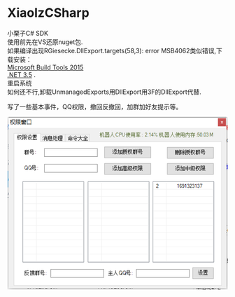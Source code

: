 # XiaolzCSharp
小栗子C# SDK  
使用前先在VS还原nuget包.    
如果编译出现RGiesecke.DllExport.targets(58,3): error MSB4062类似错误,下载安装：  
[Microsoft Build Tools 2015](https://www.microsoft.com/en-us/download/details.aspx?id=48159)  
[.NET 3.5](https://www.microsoft.com/en-us/download/details.aspx?id=21) .    
重启系统    
如何还不行,卸载UnmanagedExports用DllExport用3F的DllExport代替.    

写了一些基本事件，QQ权限，撤回反撤回，加群加好友提示等。

![image](https://github.com/laomms/XiaolzCSharp/blob/master/admin.png)   




